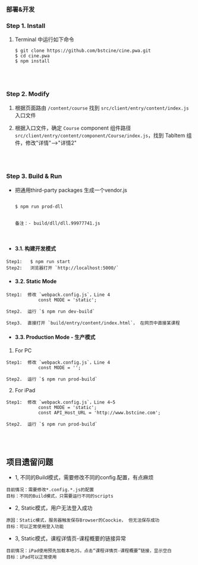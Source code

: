 ### 部署&开发

### Step 1. Install

1. Terminal 中运行如下命令

	```shell
	$ git clone https://github.com/bstcine/cine.pwa.git
	$ cd cine.pwa
	$ npm install

	```

<br>
<br>

### Step 2. Modify

1. 根据页面路由 `/content/course` 找到 `src/client/entry/content/index.js` 入口文件

2. 根据入口文件，确定 `Course` component 组件路径 `src/client/entry/content/component/Course/index.js`，找到 TabItem 组件，修改"详情"-->"详情2"

<br>
<br>

### Step 3. Build & Run
- 把通用third-party packages 生成一个vendor.js
    ```shell

    $ npm run prod-dll


    备注：- build/dll/dll.99977741.js
    ```

<br>

- #### 3.1. 构建开发模式
```shell
Step1:   $ npm run start
Step2:   浏览器打开 `http://localhost:5000/`
```

- #### 3.2. Static Mode
```shell
Step1:  修改 `webpack.config.js`，Line 4
            const MODE = 'static';

Step2.  运行 `$ npm run dev-build`

Step3.  直接打开 `build/entry/content/index.html`， 在网页中直接某课程
```

- #### 3.3. Production Mode - 生产模式

1. For PC
```shell
Step1:  修改 `webpack.config.js`，Line 4
            const MODE = '';

Step2.  运行 `$ npm run prod-build`
```

2. For iPad
```shell
Step1:  修改 `webpack.config.js`，Line 4~5
            const MODE = 'static';
            const API_Host_URL = 'http://www.bstcine.com';

Step2.  运行 `$ npm run prod-build`
```

<br>
<br>

## 项目遗留问题
- 1, 不同的Build模式，需要修改不同的config.配置，有点麻烦
```
目前情况：需要修改*.config.*.js的配置
目标：不同的Build模式，只需要运行不同的scripts
```
- 2, Static模式，用户无法登入成功
```
原因：Static模式，服务器触发保存Browser的Coockie， 但无法保存成功
目标：可以正常使用登入功能
```
- 3, Static模式，课程详情页-课程概要的链接异常
```
目前情况：iPad使用预先加载本地JS，点击“课程详情页-课程概要”链接，显示空白
目标：iPad可以正常使用
```
